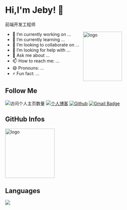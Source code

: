 # Hi,I'm Jeby! 👋
前端开发工程师

<img src="https://github-readme-stats.vercel.app/api?username=Timo-coder-jeby&show_icons=true&theme=vue" alt="logo" height="160" align="right" width="50%" />

- 🔭 I’m currently working on ...
- 🌱 I’m currently learning ...
- 👯 I’m looking to collaborate on ...
- 🤔 I’m looking for help with ...
- 💬 Ask me about ...
- 📫 How to reach me: ...
- 😄 Pronouns: ...
- ⚡ Fun fact: ...
## Follow Me
![访问个人主页数量](https://komarev.com/ghpvc/?username=Timo-coder-jeby&color=green)
[![个人博客](https://img.shields.io/badge/-笔记(blogs)-c14438?style=flat-square&logo=B&logoColor=white)](https://timo-coder-jeby.github.io/blogs/)
[![Github](https://img.shields.io/github/followers/Timo-coder-jeby?label=Github&style=social)](https://github.com/Timo-coder-jeby)
[![Gmail Badge](https://img.shields.io/badge/gmail-jeby001@gmail.com-Green?style=flat-square&logo=Gmail&logoColor=white&link=mailto:jeby001@gmail.com)](mailto:jeby001@gmail.com)

## GitHub Infos
<img src="https://github-profile-trophy.vercel.app/?username=timo-coder-jeby&theme=flat&column=7" alt="logo" height="160" align="center" style="margin: auto;" />

## Languages
<a href="https://github.com/Timo-coder-jeby">
  <img src="https://github-readme-stats.vercel.app/api/top-langs/?username=timo-coder-jeby&theme=vue" />
</a>

